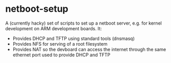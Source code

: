 netboot-setup
=============

A (currently hacky) set of scripts to set up a netboot server, e.g. for kernel
development on ARM development boards. It:

- Provides DHCP and TFTP using standard tools (dnsmasq)
- Provides NFS for serving of a root filesystem
- Provides NAT so the devboard can access the internet through the same
  ethernet port used to provide DHCP and TFTP
